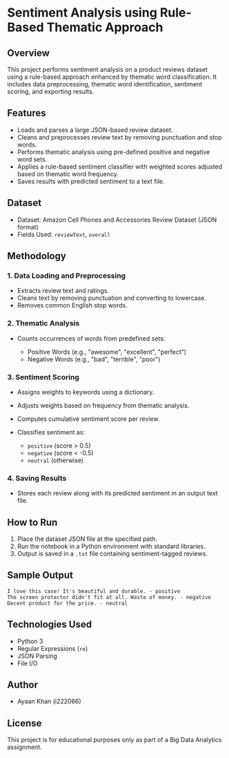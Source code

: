 # Sentiment Analysis using Rule-Based Thematic Approach

## Overview

This project performs sentiment analysis on a product reviews dataset using a rule-based approach enhanced by thematic word classification. It includes data preprocessing, thematic word identification, sentiment scoring, and exporting results.

## Features

* Loads and parses a large JSON-based review dataset.
* Cleans and preprocesses review text by removing punctuation and stop words.
* Performs thematic analysis using pre-defined positive and negative word sets.
* Applies a rule-based sentiment classifier with weighted scores adjusted based on thematic word frequency.
* Saves results with predicted sentiment to a text file.

## Dataset

* Dataset: Amazon Cell Phones and Accessories Review Dataset (JSON format)
* Fields Used: `reviewText`, `overall`

## Methodology

### 1. **Data Loading and Preprocessing**

* Extracts review text and ratings.
* Cleans text by removing punctuation and converting to lowercase.
* Removes common English stop words.

### 2. **Thematic Analysis**

* Counts occurrences of words from predefined sets:

  * Positive Words (e.g., "awesome", "excellent", "perfect")
  * Negative Words (e.g., "bad", "terrible", "poor")

### 3. **Sentiment Scoring**

* Assigns weights to keywords using a dictionary.
* Adjusts weights based on frequency from thematic analysis.
* Computes cumulative sentiment score per review.
* Classifies sentiment as:

  * `positive` (score > 0.5)
  * `negative` (score < -0.5)
  * `neutral` (otherwise)

### 4. **Saving Results**

* Stores each review along with its predicted sentiment in an output text file.

## How to Run

1. Place the dataset JSON file at the specified path.
2. Run the notebook in a Python environment with standard libraries.
3. Output is saved in a `.txt` file containing sentiment-tagged reviews.

## Sample Output

```
I love this case! It's beautiful and durable. - positive
The screen protector didn't fit at all. Waste of money. - negative
Decent product for the price. - neutral
```

## Technologies Used

* Python 3
* Regular Expressions (`re`)
* JSON Parsing
* File I/O

## Author

* Ayaan Khan (i222066)

## License

This project is for educational purposes only as part of a Big Data Analytics assignment.
